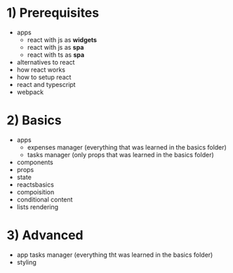 # 1) Prerequisites
- apps
  - react with js as **widgets**
  - react with js as **spa**
  - react with ts as **spa**
- alternatives to react
- how react works
- how to setup react
- react and typescript
- webpack

# 2) Basics
- apps
  - expenses manager (everything that was learned in the basics folder)
  - tasks manager (only props that was learned in the basics folder)
- components
- props
- state
- reactsbasics
- compoisition
- conditional content
- lists rendering

# 3) Advanced
- app tasks manager (everything tht was learned in the basics folder)
- styling